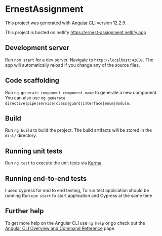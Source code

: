 # ErnestAssignment

This project was generated with [Angular CLI](https://github.com/angular/angular-cli) version 12.2.9.

This project is hosted on netlify https://ernest-assignment.netlify.app



## Development server

Run `npm start` for a dev server. Navigate to `http://localhost:4200/`. The app will automatically reload if you change any of the source files.


## Code scaffolding

Run `ng generate component component-name` to generate a new component. You can also use `ng generate directive|pipe|service|class|guard|interface|enum|module`.

## Build

Run `ng build` to build the project. The build artifacts will be stored in the `dist/` directory.

## Running unit tests

Run `ng test` to execute the unit tests via [Karma](https://karma-runner.github.io).

## Running end-to-end tests

I used cypress for end to end testing,
To run test application should be running
 Run `npm start`  to start application and Cypress at the same time

## Further help

To get more help on the Angular CLI use `ng help` or go check out the [Angular CLI Overview and Command Reference](https://angular.io/cli) page.
